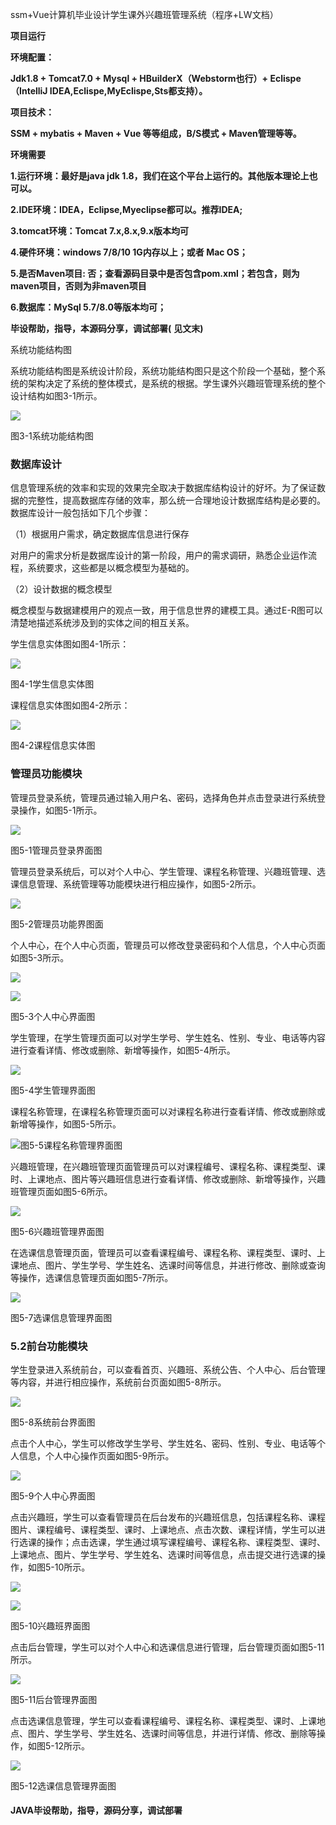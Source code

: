 ssm+Vue计算机毕业设计学生课外兴趣班管理系统（程序+LW文档）

**项目运行**

**环境配置：**

**Jdk1.8 + Tomcat7.0 + Mysql + HBuilderX（Webstorm也行）+ Eclispe（IntelliJ
IDEA,Eclispe,MyEclispe,Sts都支持）。**

**项目技术：**

**SSM + mybatis + Maven + Vue 等等组成，B/S模式 + Maven管理等等。**

**环境需要**

**1.运行环境：最好是java jdk 1.8，我们在这个平台上运行的。其他版本理论上也可以。**

**2.IDE环境：IDEA，Eclipse,Myeclipse都可以。推荐IDEA;**

**3.tomcat环境：Tomcat 7.x,8.x,9.x版本均可**

**4.硬件环境：windows 7/8/10 1G内存以上；或者 Mac OS；**

**5.是否Maven项目: 否；查看源码目录中是否包含pom.xml；若包含，则为maven项目，否则为非maven项目**

**6.数据库：MySql 5.7/8.0等版本均可；**

**毕设帮助，指导，本源码分享，调试部署(** **见文末)**

系统功能结构图

系统功能结构图是系统设计阶段，系统功能结构图只是这个阶段一个基础，整个系统的架构决定了系统的整体模式，是系统的根据。学生课外兴趣班管理系统的整个设计结构如图3-1所示。

![](./res/fb5a2b8f8c174db096d8d695d0014453.png)

图3-1系统功能结构图

### 数据库设计

信息管理系统的效率和实现的效果完全取决于数据库结构设计的好坏。为了保证数据的完整性，提高数据库存储的效率，那么统一合理地设计数据库结构是必要的。数据库设计一般包括如下几个步骤：

（1）根据用户需求，确定数据库信息进行保存

对用户的需求分析是数据库设计的第一阶段，用户的需求调研，熟悉企业运作流程，系统要求，这些都是以概念模型为基础的。

（2）设计数据的概念模型

概念模型与数据建模用户的观点一致，用于信息世界的建模工具。通过E-R图可以清楚地描述系统涉及到的实体之间的相互关系。

学生信息实体图如图4-1所示：

![](./res/59d93190e05a489db9452a2c68ad79c4.png)

图4-1学生信息实体图

课程信息实体图如图4-2所示：

![](./res/53345967fdd74cd58adb3f49ea762c1c.png)

图4-2课程信息实体图

### 管理员功能模块

管理员登录系统，管理员通过输入用户名、密码，选择角色并点击登录进行系统登录操作，如图5-1所示。

![](./res/be0e9f4b6975470e84759ee5f783c074.png)

图5-1管理员登录界面图

管理员登录系统后，可以对个人中心、学生管理、课程名称管理、兴趣班管理、选课信息管理、系统管理等功能模块进行相应操作，如图5-2所示。

![](./res/e9c954aec48a401c89969c8a37b7987f.png)

图5-2管理员功能界图面

个人中心，在个人中心页面，管理员可以修改登录密码和个人信息，个人中心页面如图5-3所示。

![](./res/1f0c4de226eb43819576c5ba6273159f.png)

![](./res/3b52e68d8e164ddfaf4200770b14d907.png)

图5-3个人中心界面图

学生管理，在学生管理页面可以对学生学号、学生姓名、性别、专业、电话等内容进行查看详情、修改或删除、新增等操作，如图5-4所示。

![](./res/260d4717834248158f6e2cfe72c21963.png)

图5-4学生管理界面图

课程名称管理，在课程名称管理页面可以对课程名称进行查看详情、修改或删除或新增等操作，如图5-5所示。

![](./res/624be568c4064f3cb5cc0ff5efe43f1d.png)图5-5课程名称管理界面图

兴趣班管理，在兴趣班管理页面管理员可以对课程编号、课程名称、课程类型、课时、上课地点、图片等兴趣班信息进行查看详情、修改或删除、新增等操作，兴趣班管理页面如图5-6所示。

![](./res/c1a65801f5d1406c8cd9637c7c082424.png)

图5-6兴趣班管理界面图

在选课信息管理页面，管理员可以查看课程编号、课程名称、课程类型、课时、上课地点、图片、学生学号、学生姓名、选课时间等信息，并进行修改、删除或查询等操作，选课信息管理页面如图5-7所示。

![](./res/8dcb4c90b7974cba909ac0f0b40f1d9c.png)

图5-7选课信息管理界面图

### 5.2前台功能模块

学生登录进入系统前台，可以查看首页、兴趣班、系统公告、个人中心、后台管理等内容，并进行相应操作，系统前台页面如图5-8所示。

![](./res/2492f466968b436e9468e88cc4ffb7c0.png)

图5-8系统前台界面图

点击个人中心，学生可以修改学生学号、学生姓名、密码、性别、专业、电话等个人信息，个人中心操作页面如图5-9所示。

![](./res/78157c0fa72641628aaa1adf09215837.png)

图5-9个人中心界面图

点击兴趣班，学生可以查看管理员在后台发布的兴趣班信息，包括课程名称、课程图片、课程编号、课程类型、课时、上课地点、点击次数、课程详情，学生可以进行选课的操作；点击选课，学生通过填写课程编号、课程名称、课程类型、课时、上课地点、图片、学生学号、学生姓名、选课时间等信息，点击提交进行选课的操作，如图5-10所示。

![](./res/b3b28ab3aedc41d3a787369ed6d9bc7f.png)

![](./res/36f92e22e00c4c1c8d60e447a8564443.png)

图5-10兴趣班界面图

点击后台管理，学生可以对个人中心和选课信息进行管理，后台管理页面如图5-11所示。

![](./res/2933260a1b064335af622446572c3d67.png)

图5-11后台管理界面图

点击选课信息管理，学生可以查看课程编号、课程名称、课程类型、课时、上课地点、图片、学生学号、学生姓名、选课时间等信息，并进行详情、修改、删除等操作，如图5-12所示。

![](./res/9e4be1af62a94e6c977e7e54e936a118.png)

图5-12选课信息管理界面图

#### **JAVA毕设帮助，指导，源码分享，调试部署**

